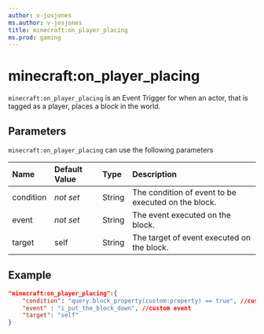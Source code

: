 ```yaml
---
author: v-josjones
ms.author: v-josjones
title: minecraft:on_player_placing
ms.prod: gaming
---
```


# minecraft:on_player_placing

`minecraft:on_player_placing` is an Event Trigger for when an actor, that is tagged as a player, places a block in the world.

## Parameters

`minecraft:on_player_placing` can use the following parameters

|Name |Default Value  |Type  |Description  |
|:----------|:----------|:----------|:----------|
|condition|*not set* | String|  The condition of event to be executed on the block. |
|event|*not set* | String|  The event executed on the block. |
| target| self| String| The target of event executed on the block. |

## Example

```json
"minecraft:on_player_placing":{
    "condition": "query.block_property(custom:property) == true", //custom condition
    "event" : "i_put_the_block_down", //custom event
    "target": "self"
}
```
